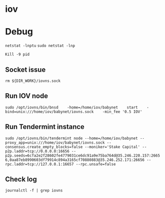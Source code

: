 # iov

# Debug

`netstat -lnptu`
`sudo netstat -lnp`

`Kill -9 pid`

## Socket issue

`rm ${DIR_WORK}/iovns.sock`

## Run IOV node

`sudo /opt/iovns/bin/bnsd    -home=/home/iov/babynet    start    -bind=unix:///home/iov/babynet/iovns.sock    -min_fee '0.5 IOV'`

## Run Tendermint instance 

`sudo /opt/iovns/bin/tendermint node --home=/home/iov/babynet --proxy_app=unix:///home/iov/babynet/iovns.sock --consensus.create_empty_blocks=false --moniker='Stake Capital' --p2p.laddr=tcp://0.0.0.0:16656 --p2p.seeds=6cfa2e2f28602fe4779031ce6dc91a9e75ba764d@35.246.220.157:26656,0aa87eb8990603df79914c894a3165cf70880883@35.246.252.171:26656 --rpc.laddr=tcp://127.0.0.1:16657 --rpc.unsafe=false`


## Check log

`journalctl -f | grep iovns`

